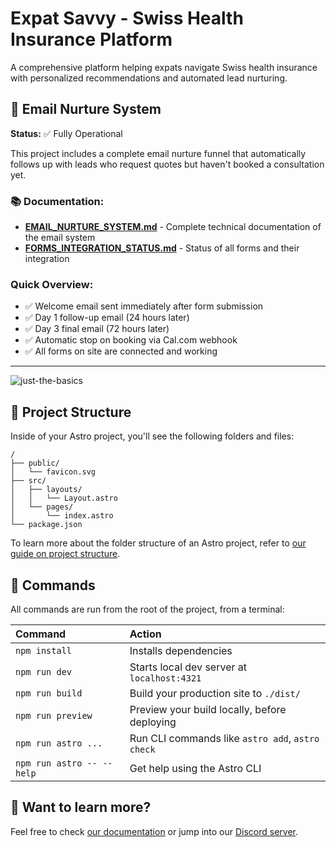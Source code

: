 # Expat Savvy - Swiss Health Insurance Platform

A comprehensive platform helping expats navigate Swiss health insurance with personalized recommendations and automated lead nurturing.

## 📧 Email Nurture System

**Status:** ✅ Fully Operational

This project includes a complete email nurture funnel that automatically follows up with leads who request quotes but haven't booked a consultation yet.

### 📚 Documentation:
- **[EMAIL_NURTURE_SYSTEM.md](./EMAIL_NURTURE_SYSTEM.md)** - Complete technical documentation of the email system
- **[FORMS_INTEGRATION_STATUS.md](./FORMS_INTEGRATION_STATUS.md)** - Status of all forms and their integration

### Quick Overview:
- ✅ Welcome email sent immediately after form submission
- ✅ Day 1 follow-up email (24 hours later)
- ✅ Day 3 final email (72 hours later)
- ✅ Automatic stop on booking via Cal.com webhook
- ✅ All forms on site are connected and working

---

![just-the-basics](https://github.com/withastro/astro/assets/2244813/a0a5533c-a856-4198-8470-2d67b1d7c554)

## 🚀 Project Structure

Inside of your Astro project, you'll see the following folders and files:

```text
/
├── public/
│   └── favicon.svg
├── src/
│   ├── layouts/
│   │   └── Layout.astro
│   └── pages/
│       └── index.astro
└── package.json
```

To learn more about the folder structure of an Astro project, refer to [our guide on project structure](https://docs.astro.build/en/basics/project-structure/).

## 🧞 Commands

All commands are run from the root of the project, from a terminal:

| Command                   | Action                                           |
| :------------------------ | :----------------------------------------------- |
| `npm install`             | Installs dependencies                            |
| `npm run dev`             | Starts local dev server at `localhost:4321`      |
| `npm run build`           | Build your production site to `./dist/`          |
| `npm run preview`         | Preview your build locally, before deploying     |
| `npm run astro ...`       | Run CLI commands like `astro add`, `astro check` |
| `npm run astro -- --help` | Get help using the Astro CLI                     |

## 👀 Want to learn more?

Feel free to check [our documentation](https://docs.astro.build) or jump into our [Discord server](https://astro.build/chat).
